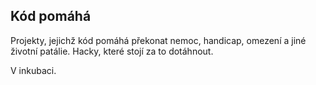 ## Kód pomáhá

Projekty, jejichž kód pomáhá překonat nemoc, handicap, omezení a jiné životní patálie. Hacky, které stojí za to dotáhnout.

V inkubaci.


<!--

TODO: 

🙋‍♀️ A short introduction - what is your organization all about?
🍿 Fun facts - kde jsme se vzali, co nás na tom baví
🌈 Contribution guidelines - how can the community get involved?
👩‍💻 Useful resources - where can the community find your docs? Is there anything else the community should know?

-->
